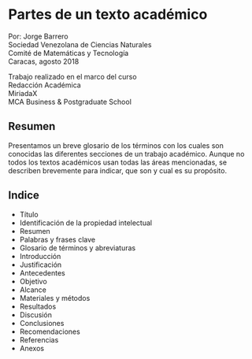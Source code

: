 # Partes de un texto académico

Por: Jorge Barrero\
Sociedad Venezolana de Ciencias Naturales\
Comité de Matemáticas y Tecnología\
Caracas, agosto 2018


Trabajo realizado en el marco del curso\
Redacción Académica\
MiriadaX\
MCA Business & Postgraduate School

## Resumen

Presentamos un breve glosario de los términos con los cuales son conocidas las diferentes secciones de un trabajo académico. Aunque no todos los textos académicos usan todas las áreas mencionadas, se describen brevemente para indicar, que son y cual es su propósito.


## Indice
- Título
- Identificación de la propiedad intelectual
- Resumen
- Palabras y frases clave
- Glosario de términos y abreviaturas
- Introducción
- Justificación
- Antecedentes
- Objetivo
- Alcance
- Materiales y métodos
- Resultados
- Discusión
- Conclusiones
- Recomendaciones
- Referencias
- Anexos
